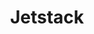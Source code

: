 ---
blog: https://blog.jetstack.io/
git: https://github.com/jetstack
linkedin: https://linkedin.com/company/jetstack
logohandle: jetstackio
sort: jetstack
title: Jetstack
twitter: https://x.com/jetstackhq
website: https://www.jetstack.io/
---